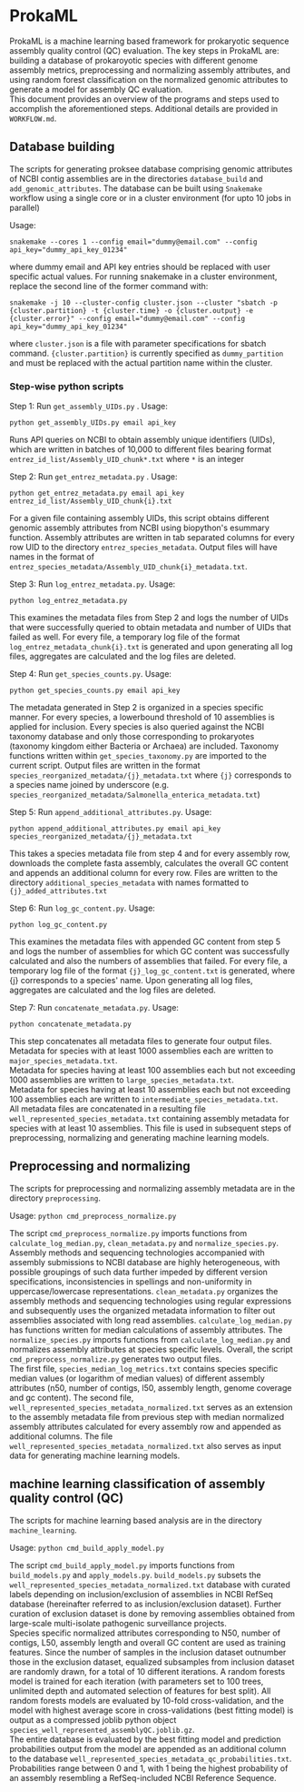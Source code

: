 # ProkaML  
ProkaML is a machine learning based framework for prokaryotic sequence assembly quality control (QC) evaluation. The key steps in ProkaML are: building a database of prokaroyotic species with different genome assembly metrics, preprocessing and normalizing assembly attributes, and using random forest classification on the normalized genomic attributes to generate a model for assembly QC evaluation.  
This document provides an overview of the programs and steps used to accomplish the aforementioned steps. Additional details are provided in `WORKFLOW.md`.    

## Database building  
The scripts for generating proksee database comprising genomic attributes of NCBI contig assemblies are in the directories `database_build` and `add_genomic_attributes`. The database can be built using `Snakemake` workflow using a single core or in a cluster environment (for upto 10 jobs in parallel)

Usage: 
```  
snakemake --cores 1 --config email="dummy@email.com" --config api_key="dummy_api_key_01234"   
```  

where dummy email and API key entries should be replaced with user specific actual values. 
For running snakemake in a cluster environment, replace the second line of the former command with:  

```  
snakemake -j 10 --cluster-config cluster.json --cluster "sbatch -p {cluster.partition} -t {cluster.time} -o {cluster.output} -e {cluster.error}" --config email="dummy@email.com" --config api_key="dummy_api_key_01234"
```  

where `cluster.json` is a file with parameter specifications for sbatch command. `{cluster.partition}` is currently specified as `dummy_partition` and must be replaced with the actual partition name within the cluster. 

### Step-wise python scripts
Step 1: Run `get_assembly_UIDs.py` . Usage: 
```
python get_assembly_UIDs.py email api_key
```

Runs API queries on NCBI to obtain assembly unique identifiers (UIDs), which are written in batches of 10,000 to different files bearing format `entrez_id_list/Assembly_UID_chunk*.txt` where `*` is an integer  

Step 2: Run `get_entrez_metadata.py` . Usage: 
```
python get_entrez_metadata.py email api_key entrez_id_list/Assembly_UID_chunk{i}.txt
```

For a given file containing assembly UIDs, this script obtains different genomic assembly attributes from NCBI using biopython's esummary function. Assembly attributes are written in tab separated columns for every row UID to the directory `entrez_species_metadata`. Output files will have names in the format of `entrez_species_metadata/Assembly_UID_chunk{i}_metadata.txt`.  

Step 3: Run `log_entrez_metadata.py`. Usage: 
```
python log_entrez_metadata.py
```  

This examines the metadata files from Step 2 and logs the number of UIDs that were successfully queried to obtain metadata and number of UIDs that failed as well. For every file, a temporary log file of the format `log_entrez_metadata_chunk{i}.txt` is generated and upon generating all log files, aggregates are calculated and the log files are deleted.  

Step 4: Run `get_species_counts.py`. Usage: 
```
python get_species_counts.py email api_key
```

The metadata generated in Step 2 is organized in a species specific manner. For every species, a lowerbound threshold of 10 assemblies is applied for inclusion. Every species is also queried against the NCBI taxonomy database and only those corresponding to prokaryotes (taxonomy kingdom either Bacteria or Archaea) are included. Taxonomy functions written within `get_species_taxonomy.py` are imported to the current script. Output files are written in the format `species_reorganized_metadata/{j}_metadata.txt` where `{j}` corresponds to a species name joined by underscore (e.g. `species_reorganized_metadata/Salmonella_enterica_metadata.txt`)  

Step 5: Run `append_additional_attributes.py`. Usage: 
```
python append_additional_attributes.py email api_key species_reorganized_metadata/{j}_metadata.txt
```

This takes a species metadata file from step 4 and for every assembly row, downloads the complete fasta assembly, calculates the overall GC content and appends an additional column for every row. Files are written to the directory `additional_species_metadata` with names formatted to `{j}_added_attributes.txt`  

Step 6: Run `log_gc_content.py`. Usage: 
```
python log_gc_content.py
```  

This examines the metadata files with appended GC content from step 5 and logs the number of assemblies for which GC content was successfully calculated and also the numbers of assemblies that failed. For every file, a temporary log file of the format `{j}_log_gc_content.txt` is generated, where {j} corresponds to a species' name. Upon generating all log files, aggregates are calculated and the log files are deleted.  

Step 7: Run `concatenate_metadata.py`. Usage: 
```
python concatenate_metadata.py
```

This step concatenates all metadata files to generate four output files.  
Metadata for species with at least 1000 assemblies each are written to `major_species_metadata.txt`.  
Metadata for species having at least 100 assemblies each but not exceeding 1000 assemblies are written to `large_species_metadata.txt`.  
Metadata for species having at least 10 assemblies each but not exceeding 100 assemblies each are written to `intermediate_species_metadata.txt`.  
All metadata files are concatenated in a resulting file `well_represented_species_metadata.txt` containing assembly metadata for species with at least 10 assemblies. This file is used in subsequent steps of preprocessing, normalizing and generating machine learning models.


## Preprocessing and normalizing  
The scripts for preprocessing and normalizing assembly metadata are in the directory `preprocessing`.  

Usage: `python cmd_preprocess_normalize.py`  

The script `cmd_preprocess_normalize.py` imports functions from `calculate_log_median.py`, `clean_metadata.py` and `normalize_species.py`. Assembly methods and sequencing technologies accompanied with assembly submissions to NCBI database are highly heterogeneous, with possible groupings of such data further impeded by different version specifications, inconsistencies in spellings and non-uniformity in uppercase/lowercase representations. `clean_metadata.py` organizes the assembly methods and sequencing technologies using regular expressions and subsequently uses the organized metadata information to filter out assemblies associated with long read assemblies. `calculate_log_median.py` has functions written for median calculations of assembly attributes. The `normalize_species.py` imports functions from `calculate_log_median.py` and normalizes assembly attributes at species specific levels. Overall, the script `cmd_preprocess_normalize.py` generates two output files.  
The first file, `species_median_log_metrics.txt` contains species specific median values (or logarithm of median values) of different assembly attributes (n50, number of contigs, l50, assembly length, genome coverage and gc content). The second file, `well_represented_species_metadata_normalized.txt` serves as an extension to the assembly metadata file from previous step with median normalized assembly attributes calculated for every assembly row and appended as additional columns. The file `well_represented_species_metadata_normalized.txt` also serves as input data for generating machine learning models.  

## machine learning classification of assembly quality control (QC)  
The scripts for machine learning based analysis are in the directory `machine_learning`.  

Usage: `python cmd_build_apply_model.py`  

The script `cmd_build_apply_model.py` imports functions from `build_models.py` and `apply_models.py`. `build_models.py` subsets the `well_represented_species_metadata_normalized.txt` database with curated labels depending on inclusion/exclusion of assemblies in NCBI RefSeq database (hereinafter referred to as inclusion/exclusion dataset). Further curation of exclusion dataset is done by removing assemblies obtained from large-scale multi-isolate pathogenic surveillance projects.  
Species specific normalized attributes corresponding to N50, number of contigs, L50, assembly length and overall GC content are used as training features. Since the number of samples in the inclusion dataset outnumber those in the exclusion dataset, equalized subsamples from inclusion dataset are randomly drawn, for a total of 10 different iterations. A random forests model is trained for each iteration (with parameters set to 100 trees, unlimited depth and automated selection of features for best split). All random forests models are evaluated by 10-fold cross-validation, and the model with highest average score in cross-validations (best fitting model) is output as a compressed joblib python object `species_well_represented_assemblyQC.joblib.gz`.  
The entire database is evaluated by the best fitting model and prediction probabilities output from the model are appended as an additional column to the database `well_represented_species_metadata_qc_probabilities.txt`. Probabilities range between 0 and 1, with 1 being the highest probability of an assembly resembling a RefSeq-included NCBI Reference Sequence.  
